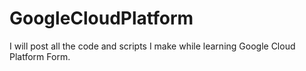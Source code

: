 # GoogleCloudPlatform
I will post all the code and scripts I make while learning Google Cloud Platform Form.
